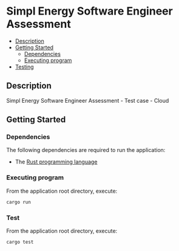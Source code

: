# Simpl Energy Software Engineer Assessment

- [Description](#description)
- [Getting Started](#getting-started)
  - [Dependencies](#dependencies)
  - [Executing program](#executing-program)
- [Testing](#test)

## Description

Simpl Energy Software Engineer Assessment - Test case - Cloud

## Getting Started

### Dependencies

The following dependencies are required to run the application:

- The [Rust programming language](https://rust-lang.org)

### Executing program

From the application root directory, execute:

```sh
cargo run
```

### Test

From the application root directory, execute:

```sh
cargo test
```
